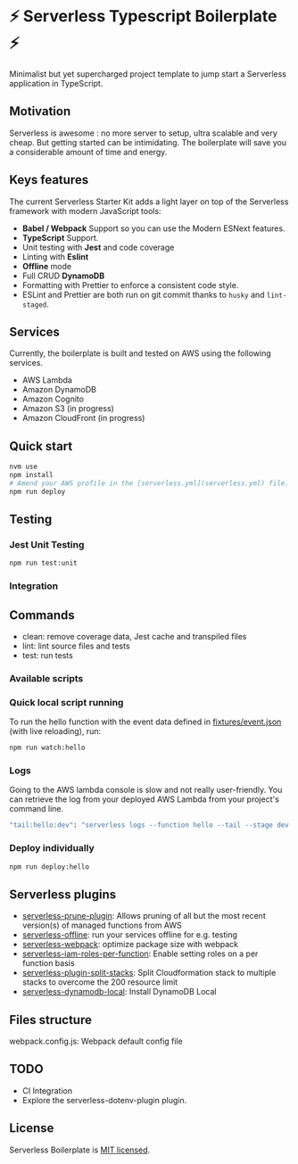# ⚡️ Serverless Typescript Boilerplate ⚡️

Minimalist but yet supercharged project template to jump start a Serverless application in TypeScript.

## Motivation

Serverless is awesome : no more server to setup, ultra scalable and very cheap. But getting started can be intimidating. The boilerplate will save you a considerable amount of time and energy.

## Keys features

The current Serverless Starter Kit adds a light layer on top of the Serverless framework with modern JavaScript tools:

- **Babel / Webpack** Support so you can use the Modern ESNext features.
- **TypeScript** Support.
- Unit testing with **Jest** and code coverage
- Linting with **Eslint**
- **Offline** mode
- Full CRUD **DynamoDB**
- Formatting with Prettier to enforce a consistent code style.
- ESLint and Prettier are both run on git commit thanks to `husky` and `lint-staged`.

## Services

Currently, the boilerplate is built and tested on AWS using the following services.

- AWS Lambda
- Amazon DynamoDB
- Amazon Cognito
- Amazon S3 (in progress)
- Amazon CloudFront (in progress)

## Quick start

```bash
nvm use
npm install
# Amend your AWS profile in the [serverless.yml](serverless.yml) file. Search for YOUR_PROFILE.
npm run deploy
```

## Testing

### Jest Unit Testing

```bash
npm run test:unit
```

### Integration

## Commands

- clean: remove coverage data, Jest cache and transpiled files
- lint: lint source files and tests
- test: run tests

### Available scripts

### Quick local script running

To run the hello function with the event data defined in [fixtures/event.json](./fixtures/event.json) (with live reloading), run:

```bash
npm run watch:hello
```

### Logs

Going to the AWS lambda console is slow and not really user-friendly. You can retrieve the log from your deployed AWS Lambda from your project's command line.

```bash
"tail:hello:dev": "serverless logs --function hello --tail --stage dev --aws-profile <your profile>"
```

### Deploy individually

```bash
npm run deploy:hello
```

## Serverless plugins

- [serverless-prune-plugin](https://www.npmjs.com/package/serverless-prune-plugin): Allows pruning of all but the most recent version(s) of managed functions from AWS
- [serverless-offline](https://github.com/dherault/serverless-offline): run your services offline for e.g. testing
- [serverless-webpack](https://github.com/elastic-coders/serverless-webpack): optimize package size with webpack
- [serverless-iam-roles-per-function](https://www.npmjs.com/package/serverless-iam-roles-per-function): Enable setting roles on a per function basis
- [serverless-plugin-split-stacks](https://github.com/dougmoscrop/serverless-plugin-split-stacks): Split Cloudformation stack to multiple stacks to overcome the 200 resource limit
- [serverless-dynamodb-local](https://www.npmjs.com/package/serverless-dynamodb-local): Install DynamoDB Local

## Files structure

webpack.config.js: Webpack default config file

## TODO

- CI Integration
- Explore the serverless-dotenv-plugin plugin.

## License

Serverless Boilerplate is [MIT licensed](https://opensource.org/licenses/MIT).
